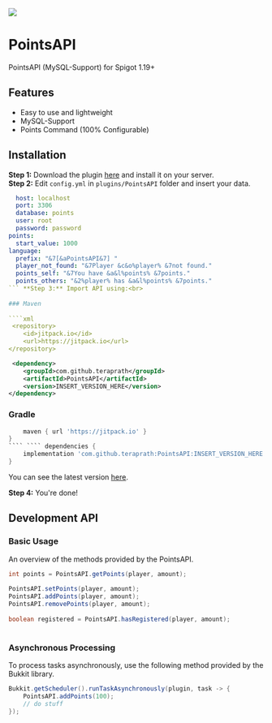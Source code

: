 

[![](https://jitpack.io/v/teraprath/PointsAPI.svg)](https://jitpack.io/#teraprath/PointsAPI)

# PointsAPI

PointsAPI (MySQL-Support) for Spigot 1.19+

## Features

- Easy to use and lightweight
- MySQL-Support
- Points Command (100% Configurable)

## Installation

**Step 1:** Download the plugin [here](https://github.com/teraprath/PointsAPI/releases/latest) and install it on your server.<br> **Step 2:** Edit `config.yml` in `plugins/PointsAPI` folder and insert your data.<br>
```yaml mysql:    
  host: localhost    
  port: 3306    
  database: points    
  user: root    
  password: password    
points:    
  start_value: 1000    
language:    
  prefix: "&7[&aPointsAPI&7] "    
  player_not_found: "&7Player &c&o%player% &7not found."    
  points_self: "&7You have &a&l%points% &7points."    
  points_others: "&2%player% has &a&l%points% &7points."    
``` **Step 3:** Import API using:<br>  
  
### Maven  
  
````xml    
 <repository>    
    <id>jitpack.io</id>    
    <url>https://jitpack.io</url>    
</repository>    
````   
````xml    
 <dependency>    
    <groupId>com.github.teraprath</groupId>    
    <artifactId>PointsAPI</artifactId>    
    <version>INSERT_VERSION_HERE</version>    
</dependency>    
````   
### Gradle

````groovy repositories {    
    maven { url 'https://jitpack.io' }    
}    
```` ```` dependencies {    
    implementation 'com.github.teraprath:PointsAPI:INSERT_VERSION_HERE'    
}    
````   
You can see the latest version [here](https://github.com/teraprath/PointsAPI/releases/latest).

**Step 4:** You're done!

## Development API

### Basic Usage
An overview of the methods provided by the PointsAPI.

```java    
int points = PointsAPI.getPoints(player, amount);    
    
PointsAPI.setPoints(player, amount);    
PointsAPI.addPoints(player, amount);    
PointsAPI.removePoints(player, amount);    
    
boolean registered = PointsAPI.hasRegistered(player, amount);    
    
```   
### Asynchronous Processing
To process tasks asynchronously, use the following method provided by the Bukkit library.

```java
Bukkit.getScheduler().runTaskAsynchronously(plugin, task -> {
	PointsAPI.addPoints(100);
	// do stuff
});
```

